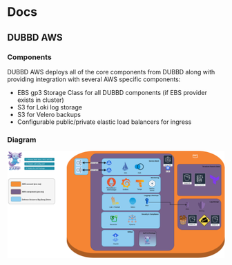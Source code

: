 # Docs

## DUBBD AWS

### Components

DUBBD AWS deploys all of the core components from DUBBD along with providing integration with several AWS specific components:

- EBS gp3 Storage Class for all DUBBD components (if EBS provider exists in cluster)
- S3 for Loki log storage
- S3 for Velero backups
- Configurable public/private elastic load balancers for ingress

### Diagram

![DUBBD AWS](./.images/dubbd-aws-architecture.drawio.png)

